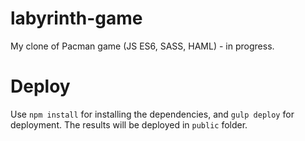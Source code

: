 # labyrinth-game
My clone of Pacman game (JS ES6, SASS, HAML) - in progress.

# Deploy
Use `npm install` for installing the dependencies, and `gulp deploy` for deployment. The results will be deployed in `public` folder.

